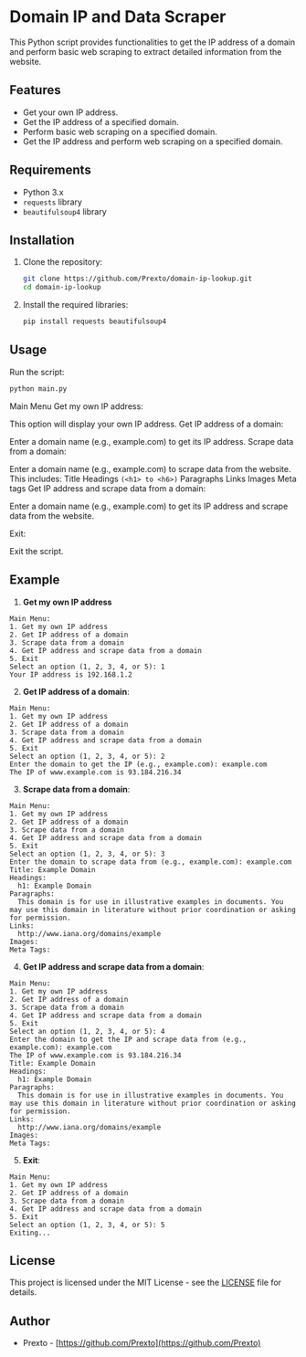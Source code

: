 # Domain IP and Data Scraper

This Python script provides functionalities to get the IP address of a domain and perform basic web scraping to extract detailed information from the website.

## Features

- Get your own IP address.
- Get the IP address of a specified domain.
- Perform basic web scraping on a specified domain.
- Get the IP address and perform web scraping on a specified domain.

## Requirements

- Python 3.x
- `requests` library
- `beautifulsoup4` library

## Installation

1. Clone the repository:

    ```bash
    git clone https://github.com/Prexto/domain-ip-lookup.git
    cd domain-ip-lookup
    ```

2. Install the required libraries:

    ```bash
    pip install requests beautifulsoup4
    ```

## Usage

Run the script:

```bash
python main.py
```

Main Menu
Get my own IP address:

This option will display your own IP address.
Get IP address of a domain:

Enter a domain name (e.g., example.com) to get its IP address.
Scrape data from a domain:

Enter a domain name (e.g., example.com) to scrape data from the website. This includes:
Title
Headings ```(<h1> to <h6>)```
Paragraphs
Links
Images
Meta tags
Get IP address and scrape data from a domain:

Enter a domain name (e.g., example.com) to get its IP address and scrape data from the website.

Exit:

Exit the script.

## Example
1. **Get my own IP address**
```
Main Menu:
1. Get my own IP address
2. Get IP address of a domain
3. Scrape data from a domain
4. Get IP address and scrape data from a domain
5. Exit
Select an option (1, 2, 3, 4, or 5): 1
Your IP address is 192.168.1.2
```


2. **Get IP address of a domain**:
```
Main Menu:
1. Get my own IP address
2. Get IP address of a domain
3. Scrape data from a domain
4. Get IP address and scrape data from a domain
5. Exit
Select an option (1, 2, 3, 4, or 5): 2
Enter the domain to get the IP (e.g., example.com): example.com
The IP of www.example.com is 93.184.216.34
```

3. **Scrape data from a domain**:
```
Main Menu:
1. Get my own IP address
2. Get IP address of a domain
3. Scrape data from a domain
4. Get IP address and scrape data from a domain
5. Exit
Select an option (1, 2, 3, 4, or 5): 3
Enter the domain to scrape data from (e.g., example.com): example.com
Title: Example Domain
Headings:
  h1: Example Domain
Paragraphs:
  This domain is for use in illustrative examples in documents. You may use this domain in literature without prior coordination or asking for permission.
Links:
  http://www.iana.org/domains/example
Images:
Meta Tags:
```

4. **Get IP address and scrape data from a domain**:
```
Main Menu:
1. Get my own IP address
2. Get IP address of a domain
3. Scrape data from a domain
4. Get IP address and scrape data from a domain
5. Exit
Select an option (1, 2, 3, 4, or 5): 4
Enter the domain to get the IP and scrape data from (e.g., example.com): example.com
The IP of www.example.com is 93.184.216.34
Title: Example Domain
Headings:
  h1: Example Domain
Paragraphs:
  This domain is for use in illustrative examples in documents. You may use this domain in literature without prior coordination or asking for permission.
Links:
  http://www.iana.org/domains/example
Images:
Meta Tags:
```

5. **Exit**:
```
Main Menu:
1. Get my own IP address
2. Get IP address of a domain
3. Scrape data from a domain
4. Get IP address and scrape data from a domain
5. Exit
Select an option (1, 2, 3, 4, or 5): 5
Exiting...
```

## License

This project is licensed under the MIT License - see the [LICENSE](LICENSE) file for details.

## Author

- Prexto - [https://github.com/Prexto](https://github.com/Prexto)
